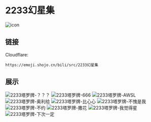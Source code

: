 # 2233幻星集
![icon](https://emoji.shojo.cn/bili/src/2233幻星集/icon.png)
## 链接
Cloudflare:
```
https://emoji.shojo.cn/bili/src/2233幻星集
```
## 展示
![2233塔罗牌-？？？](https://emoji.shojo.cn/bili/src/2233幻星集/2233塔罗牌-？？？.png)
![2233塔罗牌-666](https://emoji.shojo.cn/bili/src/2233幻星集/2233塔罗牌-666.png)
![2233塔罗牌-AWSL](https://emoji.shojo.cn/bili/src/2233幻星集/2233塔罗牌-AWSL.png)
![2233塔罗牌-奥利给](https://emoji.shojo.cn/bili/src/2233幻星集/2233塔罗牌-奥利给.png)
![2233塔罗牌-比心心](https://emoji.shojo.cn/bili/src/2233幻星集/2233塔罗牌-比心心.png)
![2233塔罗牌-不愧是我](https://emoji.shojo.cn/bili/src/2233幻星集/2233塔罗牌-不愧是我.png)
![2233塔罗牌-不约](https://emoji.shojo.cn/bili/src/2233幻星集/2233塔罗牌-不约.png)
![2233塔罗牌-撒花](https://emoji.shojo.cn/bili/src/2233幻星集/2233塔罗牌-撒花.png)
![2233塔罗牌-我觉得星](https://emoji.shojo.cn/bili/src/2233幻星集/2233塔罗牌-我觉得星.png)
![2233塔罗牌-下次一定](https://emoji.shojo.cn/bili/src/2233幻星集/2233塔罗牌-下次一定.png)
